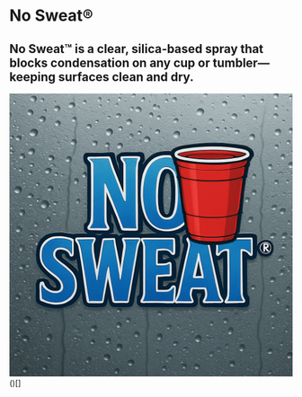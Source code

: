 # No Sweat®

No Sweat™ is a clear, silica‑based spray that blocks condensation on any cup or tumbler—keeping surfaces clean and dry.
---

<img src="public/assets/logo_red_cup.png"/>()[]